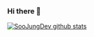 ### Hi there 👋
[![SooJungDev github stats](https://github-readme-stats.vercel.app/api?username=SooJungDev&show_icons=true&bg_color=30,e96443,904e95&title_color=fff&text_color=fff)](https://github.com/SooJungDev/SooJungDev)


<!--
**SooJungDev/SooJungDev** is a ✨ _special_ ✨ repository because its `README.md` (this file) appears on your GitHub profile.

Here are some ideas to get you started:

- 🔭 I’m currently working on ...
- 🌱 I’m currently learning ...
- 👯 I’m looking to collaborate on ...
- 🤔 I’m looking for help with ...
- 💬 Ask me about ...
- 📫 How to reach me: ...
- 😄 Pronouns: ...
- ⚡ Fun fact: ...
-->
